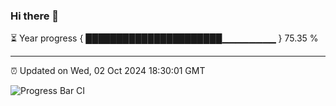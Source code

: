 ### Hi there 👋

⏳ Year progress { ██████████████████████▁▁▁▁▁▁▁▁ } 75.35 %

---

⏰ Updated on Wed, 02 Oct 2024 18:30:01 GMT

![Progress Bar CI](https://github.com/ZhaoGui/ZhaoGui/workflows/Progress%20Bar%20CI/badge.svg)
